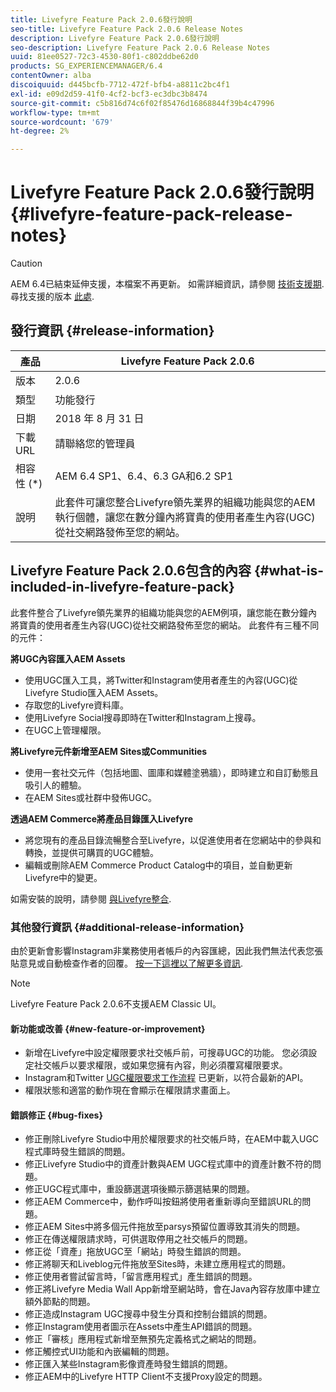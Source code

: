 ```yaml
---
title: Livefyre Feature Pack 2.0.6發行說明
seo-title: Livefyre Feature Pack 2.0.6 Release Notes
description: Livefyre Feature Pack 2.0.6發行說明
seo-description: Livefyre Feature Pack 2.0.6 Release Notes
uuid: 81ee0527-72c3-4530-80f1-c802ddbe62d0
products: SG_EXPERIENCEMANAGER/6.4
contentOwner: alba
discoiquuid: d445bcfb-7712-472f-bfb4-a8811c2bc4f1
exl-id: e09d2d59-41f0-4cf2-bcf3-ec3dbc3b8474
source-git-commit: c5b816d74c6f02f85476d16868844f39b4c47996
workflow-type: tm+mt
source-wordcount: '679'
ht-degree: 2%

---
```


# Livefyre Feature Pack 2.0.6發行說明 {#livefyre-feature-pack-release-notes}

>[!CAUTION]
>
>AEM 6.4已結束延伸支援，本檔案不再更新。 如需詳細資訊，請參閱 [技術支援期](https://helpx.adobe.com//tw/support/programs/eol-matrix.html). 尋找支援的版本 [此處](https://experienceleague.adobe.com/docs/).

## 發行資訊 {#release-information}

| 產品 | Livefyre Feature Pack 2.0.6 |
|--- |--- |
| 版本 | 2.0.6 |
| 類型 | 功能發行 |
| 日期 | 2018 年 8 月 31 日 |
| 下載 URL | 請聯絡您的管理員 |
| 相容性 (*) | AEM 6.4 SP1、6.4、6.3 GA和6.2 SP1 |
| 說明 | 此套件可讓您整合Livefyre領先業界的組織功能與您的AEM執行個體，讓您在數分鐘內將寶貴的使用者產生內容(UGC)從社交網路發佈至您的網站。 |

## Livefyre Feature Pack 2.0.6包含的內容 {#what-is-included-in-livefyre-feature-pack}

此套件整合了Livefyre領先業界的組織功能與您的AEM例項，讓您能在數分鐘內將寶貴的使用者產生內容(UGC)從社交網路發佈至您的網站。 此套件有三種不同的元件：

**將UGC內容匯入AEM Assets**

* 使用UGC匯入工具，將Twitter和Instagram使用者產生的內容(UGC)從Livefyre Studio匯入AEM Assets。
* 存取您的Livefyre資料庫。
* 使用Livefyre Social搜尋即時在Twitter和Instagram上搜尋。
* 在UGC上管理權限。

**將Livefyre元件新增至AEM Sites或Communities**

* 使用一套社交元件（包括地圖、圖庫和媒體塗鴉牆），即時建立和自訂動態且吸引人的體驗。
* 在AEM Sites或社群中發佈UGC。

**透過AEM Commerce將產品目錄匯入Livefyre**

* 將您現有的產品目錄流暢整合至Livefyre，以促進使用者在您網站中的參與和轉換，並提供可購買的UGC體驗。
* 編輯或刪除AEM Commerce Product Catalog中的項目，並自動更新Livefyre中的變更。

如需安裝的說明，請參閱 [與Livefyre整合](https://experienceleague.adobe.com/docs/experience-manager-64/administering/integration/livefyre.html).

### 其他發行資訊 {#additional-release-information}

由於更新會影響Instagram非業務使用者帳戶的內容匯總，因此我們無法代表您張貼意見或自動檢查作者的回覆。 [按一下這裡以了解更多資訊](https://developers.facebook.com/blog/post/2018/04/04/facebook-api-platform-product-changes/).

>[!NOTE]
>
>Livefyre Feature Pack 2.0.6不支援AEM Classic UI。

#### 新功能或改善 {#new-feature-or-improvement}

* 新增在Livefyre中設定權限要求社交帳戶前，可搜尋UGC的功能。 您必須設定社交帳戶以要求權限，或如果您擁有內容，則必須覆寫權限要求。
* Instagram和Twitter [UGC權限要求工作流程](https://experienceleague.adobe.com/docs/experience-manager-64/administering/integration/livefyre.html) 已更新，以符合最新的API。
* 權限狀態和適當的動作現在會顯示在權限請求畫面上。

#### 錯誤修正 {#bug-fixes}

* 修正刪除Livefyre Studio中用於權限要求的社交帳戶時，在AEM中載入UGC程式庫時發生錯誤的問題。
* 修正Livefyre Studio中的資產計數與AEM UGC程式庫中的資產計數不符的問題。
* 修正UGC程式庫中，重設篩選選項後顯示篩選結果的問題。
* 修正AEM Commerce中，動作呼叫按鈕將使用者重新導向至錯誤URL的問題。
* 修正AEM Sites中將多個元件拖放至parsys預留位置導致其消失的問題。
* 修正在傳送權限請求時，可供選取停用之社交帳戶的問題。
* 修正從「資產」拖放UGC至「網站」時發生錯誤的問題。
* 修正將聊天和Liveblog元件拖放至Sites時，未建立應用程式的問題。
* 修正使用者嘗試留言時，「留言應用程式」產生錯誤的問題。
* 修正將Livefyre Media Wall App新增至網站時，會在Java內容存放庫中建立額外節點的問題。
* 修正造成Instagram UGC搜尋中發生分頁和控制台錯誤的問題。
* 修正Instagram使用者圖示在Assets中產生API錯誤的問題。
* 修正「審核」應用程式新增至無預先定義格式之網站的問題。
* 修正觸控式UI功能和內嵌編輯的問題。
* 修正匯入某些Instagram影像資產時發生錯誤的問題。
* 修正AEM中的Livefyre HTTP Client不支援Proxy設定的問題。
